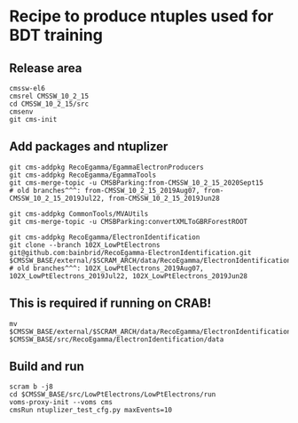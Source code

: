 # Recipe to produce ntuples used for BDT training 

## Release area
```
cmssw-el6
cmsrel CMSSW_10_2_15
cd CMSSW_10_2_15/src
cmsenv
git cms-init
```

## Add packages and ntuplizer 
```
git cms-addpkg RecoEgamma/EgammaElectronProducers
git cms-addpkg RecoEgamma/EgammaTools
git cms-merge-topic -u CMSBParking:from-CMSSW_10_2_15_2020Sept15
# old branches^^^: from-CMSSW_10_2_15_2019Aug07, from-CMSSW_10_2_15_2019Jul22, from-CMSSW_10_2_15_2019Jun28

git cms-addpkg CommonTools/MVAUtils
git cms-merge-topic -u CMSBParking:convertXMLToGBRForestROOT

git cms-addpkg RecoEgamma/ElectronIdentification
git clone --branch 102X_LowPtElectrons git@github.com:bainbrid/RecoEgamma-ElectronIdentification.git $CMSSW_BASE/external/$SCRAM_ARCH/data/RecoEgamma/ElectronIdentification/data
# old branches^^^: 102X_LowPtElectrons_2019Aug07, 102X_LowPtElectrons_2019Jul22, 102X_LowPtElectrons_2019Jun28
```

## This is required if running on CRAB!
```
mv $CMSSW_BASE/external/$SCRAM_ARCH/data/RecoEgamma/ElectronIdentification/data/LowPtElectrons $CMSSW_BASE/src/RecoEgamma/ElectronIdentification/data
 ```

## Build and run
```
scram b -j8
cd $CMSSW_BASE/src/LowPtElectrons/LowPtElectrons/run
voms-proxy-init --voms cms
cmsRun ntuplizer_test_cfg.py maxEvents=10
```
